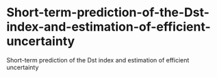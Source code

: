 # Short-term-prediction-of-the-Dst-index-and-estimation-of-efficient-uncertainty
Short-term prediction of the Dst index and estimation of efficient uncertainty

